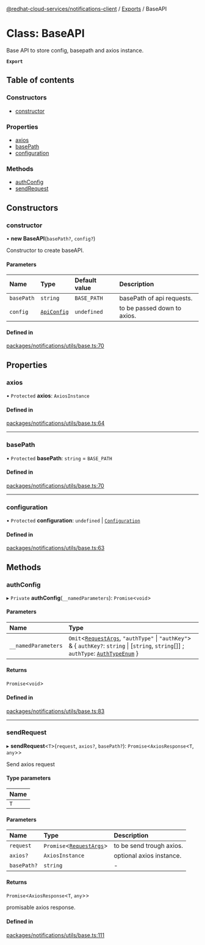 [@redhat-cloud-services/notifications-client](../README.md) / [Exports](../modules.md) / BaseAPI

# Class: BaseAPI

Base API to store config, basepath and axios instance.

**`Export`**

## Table of contents

### Constructors

- [constructor](BaseAPI.md#constructor)

### Properties

- [axios](BaseAPI.md#axios)
- [basePath](BaseAPI.md#basepath)
- [configuration](BaseAPI.md#configuration)

### Methods

- [authConfig](BaseAPI.md#authconfig)
- [sendRequest](BaseAPI.md#sendrequest)

## Constructors

### constructor

• **new BaseAPI**(`basePath?`, `config?`)

Constructor to create baseAPI.

#### Parameters

| Name | Type | Default value | Description |
| :------ | :------ | :------ | :------ |
| `basePath` | `string` | `BASE_PATH` | basePath of api requests. |
| `config` | [`ApiConfig`](../interfaces/ApiConfig.md) | `undefined` | to be passed down to axios. |

#### Defined in

[packages/notifications/utils/base.ts:70](https://github.com/RedHatInsights/javascript-clients/blob/master/packages/notifications/utils/base.ts#L70)

## Properties

### axios

• `Protected` **axios**: `AxiosInstance`

#### Defined in

[packages/notifications/utils/base.ts:64](https://github.com/RedHatInsights/javascript-clients/blob/master/packages/notifications/utils/base.ts#L64)

___

### basePath

• `Protected` **basePath**: `string` = `BASE_PATH`

#### Defined in

[packages/notifications/utils/base.ts:70](https://github.com/RedHatInsights/javascript-clients/blob/master/packages/notifications/utils/base.ts#L70)

___

### configuration

• `Protected` **configuration**: `undefined` \| [`Configuration`](Configuration.md)

#### Defined in

[packages/notifications/utils/base.ts:63](https://github.com/RedHatInsights/javascript-clients/blob/master/packages/notifications/utils/base.ts#L63)

## Methods

### authConfig

▸ `Private` **authConfig**(`__namedParameters`): `Promise`<`void`\>

#### Parameters

| Name | Type |
| :------ | :------ |
| `__namedParameters` | `Omit`<[`RequestArgs`](../interfaces/RequestArgs.md), ``"authType"`` \| ``"authKey"``\> & { `authKey?`: `string` \| [`string`, `string`[]] ; `authType`: [`AuthTypeEnum`](../modules.md#authtypeenum-1)  } |

#### Returns

`Promise`<`void`\>

#### Defined in

[packages/notifications/utils/base.ts:83](https://github.com/RedHatInsights/javascript-clients/blob/master/packages/notifications/utils/base.ts#L83)

___

### sendRequest

▸ **sendRequest**<`T`\>(`request`, `axios?`, `basePath?`): `Promise`<`AxiosResponse`<`T`, `any`\>\>

Send axios request

#### Type parameters

| Name |
| :------ |
| `T` |

#### Parameters

| Name | Type | Description |
| :------ | :------ | :------ |
| `request` | `Promise`<[`RequestArgs`](../interfaces/RequestArgs.md)\> | to be send trough axios. |
| `axios?` | `AxiosInstance` | optional axios instance. |
| `basePath?` | `string` | - |

#### Returns

`Promise`<`AxiosResponse`<`T`, `any`\>\>

promisable axios response.

#### Defined in

[packages/notifications/utils/base.ts:111](https://github.com/RedHatInsights/javascript-clients/blob/master/packages/notifications/utils/base.ts#L111)
